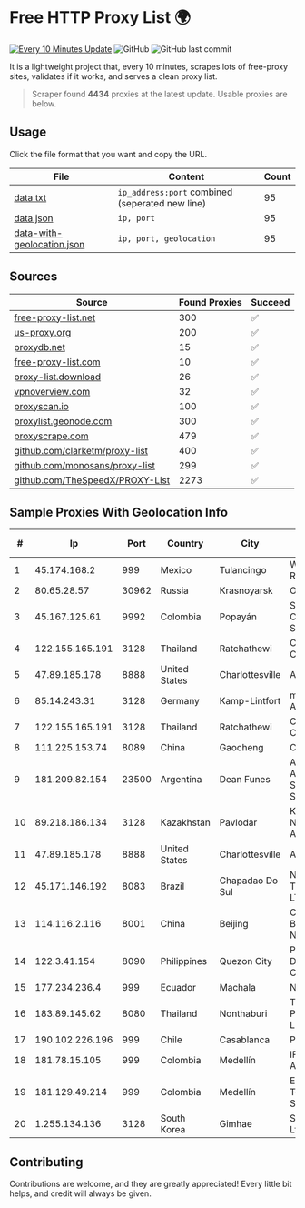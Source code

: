 
# Free HTTP Proxy List 🌍

[![Every 10 Minutes Update](https://github.com/mertguvencli/http-proxy-list/actions/workflows/main.yml/badge.svg?branch=main)](https://github.com/mertguvencli/http-proxy-list/actions/workflows/main.yml)
![GitHub](https://img.shields.io/github/license/mertguvencli/http-proxy-list)
![GitHub last commit](https://img.shields.io/github/last-commit/mertguvencli/http-proxy-list)

It is a lightweight project that, every 10 minutes, scrapes lots of free-proxy sites, validates if it works, and serves a clean proxy list.


> Scraper found **4434** proxies at the latest update. Usable proxies are below.

## Usage

Click the file format that you want and copy the URL.


|File|Content|Count|
|----|-------|-----|
|[data.txt](https://raw.githubusercontent.com/mertguvencli/http-proxy-list/main/proxy-list/data.txt)|`ip_address:port` combined (seperated new line)|95|
|[data.json](https://raw.githubusercontent.com/mertguvencli/http-proxy-list/main/proxy-list/data.json)|`ip, port`|95|
|[data-with-geolocation.json](https://raw.githubusercontent.com/mertguvencli/http-proxy-list/main/proxy-list/data-with-geolocation.json)|`ip, port, geolocation`|95|

## Sources

|Source|Found Proxies|Succeed|
|------|-------------|-------|
|[free-proxy-list.net](https://free-proxy-list.net)|300|✅|
|[us-proxy.org](https://www.us-proxy.org)|200|✅|
|[proxydb.net](http://proxydb.net)|15|✅|
|[free-proxy-list.com](https://free-proxy-list.com/?page=&port=&type%5B%5D=http&type%5B%5D=https&up_time=0&search=Search)|10|✅|
|[proxy-list.download](https://www.proxy-list.download/HTTP)|26|✅|
|[vpnoverview.com](https://vpnoverview.com/privacy/anonymous-browsing/free-proxy-servers)|32|✅|
|[proxyscan.io](https://www.proxyscan.io)|100|✅|
|[proxylist.geonode.com](https://proxylist.geonode.com/api/proxy-list?limit=300&page=1&sort_by=lastChecked&sort_type=desc&protocols=http,https)|300|✅|
|[proxyscrape.com](https://api.proxyscrape.com/v2/?request=displayproxies&protocol=http&timeout=10000&country=all&ssl=all&anonymity=all)|479|✅|
|[github.com/clarketm/proxy-list](https://raw.githubusercontent.com/clarketm/proxy-list/master/proxy-list-raw.txt)|400|✅|
|[github.com/monosans/proxy-list](https://raw.githubusercontent.com/monosans/proxy-list/main/proxies/http.txt)|299|✅|
|[github.com/TheSpeedX/PROXY-List](https://raw.githubusercontent.com/TheSpeedX/PROXY-List/master/http.txt)|2273|✅|


## Sample Proxies With Geolocation Info

|#|Ip|Port|Country|City|Internet Service Provider|
|-|--|----|-------|----|-------------------------|
|1|45.174.168.2|999|Mexico|Tulancingo|Wiiki Networks S De R.l. De C.V.|
|2|80.65.28.57|30962|Russia|Krasnoyarsk|Orion Telecom LLC|
|3|45.167.125.61|9992|Colombia|Popayán|Sepcom Comunicaciones SAS|
|4|122.155.165.191|3128|Thailand|Ratchathewi|CAT Telecom Public Company Limited|
|5|47.89.185.178|8888|United States|Charlottesville|Alibaba.com LLC|
|6|85.14.243.31|3128|Germany|Kamp-Lintfort|myLoc managed IT AG|
|7|122.155.165.191|3128|Thailand|Ratchathewi|CAT Telecom Public Company Limited|
|8|111.225.153.74|8089|China|Gaocheng|Chinanet|
|9|181.209.82.154|23500|Argentina|Dean Funes|ARSAT - Empresa Argentina de Soluciones Satelitales S.A|
|10|89.218.186.134|3128|Kazakhstan|Pavlodar|Kazakhtelecom Data Network Administration|
|11|47.89.185.178|8888|United States|Charlottesville|Alibaba.com LLC|
|12|45.171.146.192|8083|Brazil|Chapadao Do Sul|N3 SOLUCOES TECNOLOGICAS LTDA|
|13|114.116.2.116|8001|China|Beijing|China Unicom Beijing Province Network|
|14|122.3.41.154|8090|Philippines|Quezon City|Philippine Long Distance Telephone Co.|
|15|177.234.236.4|999|Ecuador|Machala|Nedetel S.A.|
|16|183.89.145.62|8080|Thailand|Nonthaburi|Triple T Broadband Public Company Limited|
|17|190.102.226.196|999|Chile|Casablanca|Pacifico Cable SPA.|
|18|181.78.15.105|999|Colombia|Medellín|IFX Networks Argentina S.R.L|
|19|181.129.49.214|999|Colombia|Medellín|EPM Telecomunicaciones S.A. E.S.P.|
|20|1.255.134.136|3128|South Korea|Gimhae|SK Broadband Co Ltd|



## Contributing

Contributions are welcome, and they are greatly appreciated! Every
little bit helps, and credit will always be given.

